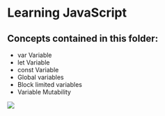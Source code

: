 # Learning JavaScript
## Concepts contained in this folder: 

- var Variable
- let Variable
- const Variable
- Global variables
- Block limited variables
- Variable Mutability

<img src="https://uploaddeimagens.com.br/images/003/841/331/original/variables.PNG?1650848084">

